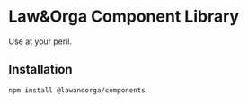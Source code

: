 # Law&Orga Component Library

Use at your peril.

## Installation

`
npm install @lawandorga/components
`
